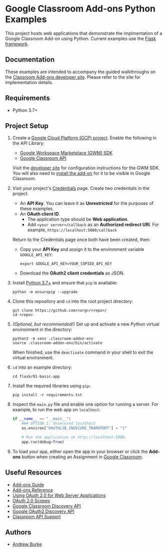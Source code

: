 Google Classroom Add-ons Python Examples
========================================

This project hosts web applications that demonstrate the implmentation of a Google
Classroom Add-on using Python. Current examples use the [Flask framework](https://flask.palletsprojects.com/en/2.0.x/).

Documentation
-------------

These examples are intended to accompany the guided walkthroughs on the
[Classroom Add-ons developer site](https://developers.google.com/classroom/eap/add-ons-alpha).
Please refer to the site for implementation details.

Requirements
------------
*   Python 3.7+

Project Setup
------------

1.  Create a [Google Cloud Platform (GCP) project](https://console.cloud.google.com/projectcreate).
Enable the following in the API Library:
    *   [Google Workspace Marketplace (GWM) SDK](https://console.cloud.google.com/apis/library/appsmarket-component.googleapis.com)
    *   [Google Classroom API](https://console.cloud.google.com/apis/library/classroom.googleapis.com)

    Visit the
    [developer site](https://developers.google.com/classroom/eap/add-ons-alpha/build-classroom-addon#step_3_google_workspace_marketplace_listing)
    for configuration instructions for the GWM SDK. You will also need to
    [install the add-on](https://developers.google.com/classroom/eap/add-ons-alpha/creating-simple-add-on#visit_the_unlisted_url_for_your_add-on_to_install_it)
    for it to be visible in Google Classroom.

1.  Visit your project's [Credentials](https://console.cloud.google.com/apis/credentials) page. Create two credentials in the project:
    *   An **API Key**. You can leave it as **Unrestricted** for the purposes of these examples.
    *   An **OAuth client ID**.
        *   The application type should be **Web application**.
        *   Add `<your server>/callback` as an **Authorized redirect URI**. For example,
        `https://localhost:5000/callback`

    Return to the Credentials page once both have been created, then:
      *   Copy your **API Key** and assign it to the environment variable `GOOGLE_API_KEY`:
          ```shell
          export GOOGLE_API_KEY=YOUR_COPIED_API_KEY
          ```
      *   Download the **OAuth2 client credentials** as JSON.

1.  Install [Python 3.7+](https://www.python.org/downloads/) and ensure that `pip` is available:

    ```shell
    python -m ensurepip --upgrade
    ```

1.  Clone this repository and `cd` into the root project directory:

    ```shell
    git clone https://github.com/<org>/<repo>/
    cd <repo>
    ```

1.  *(Optional, but recommended!)* Set up and activate a new Python virtual environment in
the <repo> directory:

    ```shell
    python3 -m venv .classroom-addon-env
    source .classroom-addon-env/bin/activate
    ```

    When finished, use the `deactivate` command in your shell to exit the virtual environment.

1.  `cd` into an example directory:

    ```shell
    cd flask/01-basic-app
    ```

1.  Install the required libraries using `pip`:

    ```shell
    pip install -r requirements.txt
    ```

1.  Inspect the `main.py` file and enable one option for running a server. For
example, to run the web app on `localhost`:

    ```python
    if __name__ == "__main__":
        ### OPTION 1: Unsecured localhost
        os.environ["OAUTHLIB_INSECURE_TRANSPORT"] = "1"

        # Run the application on http://localhost:5000.
        app.run(debug=True)
    ```

1.  To load your app, either open the app in your browser or click the **Add-ons** button when creating an Assignment in [Google Classroom](https://classroom.google.com).

Useful Resources
-------------

<!-- *   [Issue tracker](https://github.com/<org>/<repo>/issues) -->
*   [Add-ons Guide](https://developers.google.com/classroom/eap/add-ons-alpha)
*   [Add-ons Reference](https://developers.google.com/classroom/eap/add-ons-alpha/reference/rest)
*   [Using OAuth 2.0 for Web Server Applications](https://developers.google.com/identity/protocols/oauth2/web-server#creatingclient)
*   [OAuth 2.0 Scopes](https://developers.google.com/identity/protocols/oauth2/scopes)
*   [Google Classroom Discovery API](https://googleapis.github.io/google-api-python-client/docs/dyn/classroom_v1.html)
*   [Google OAuth2 Discovery API](https://googleapis.github.io/google-api-python-client/docs/dyn/oauth2_v2.html)
*   [Classroom API Support](https://developers.google.com/classroom/eap/add-ons-alpha/support)

Authors
-------

*   [Andrew Burke](https://github.com/AndrewMBurke)
